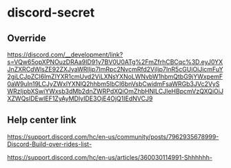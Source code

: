 # discord-secret

## Override 

https://discord.com/__development/link?s=VQw65opXPNOuzDRAa9ID91y7BV0U0ATg%2FmZfrhCBCqc%3D.eyJ0YXJnZXRCdWlsZE92ZXJyaWRlIjp7ImRpc2NvcmRfd2ViIjp7InR5cGUiOiJicmFuY2giLCJpZCI6ImZlYXR1cmUvd2ViLXNsYXNoLWNvbW1hbmQtbG9jYWxpemF0aW9uIn19LCJyZWxlYXNlQ2hhbm5lbCI6bnVsbCwidmFsaWRGb3JVc2VySWRzIjpbXSwiYWxsb3dMb2dnZWRPdXQiOmZhbHNlLCJleHBpcmVzQXQiOiJXZWQsIDEwIEF1ZyAyMDIyIDE3OjE4OjQ1IEdNVCJ9

## Help center link

https://support.discord.com/hc/en-us/community/posts/7962935678999-Discord-Build-over-rides-list-

https://support.discord.com/hc/en-us/articles/360030114991-Shhhhhh-
